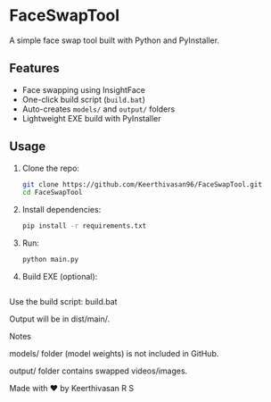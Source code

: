 # FaceSwapTool

A simple face swap tool built with Python and PyInstaller.

## Features
- Face swapping using InsightFace  
- One-click build script (`build.bat`)  
- Auto-creates `models/` and `output/` folders  
- Lightweight EXE build with PyInstaller  

## Usage
1. Clone the repo:
   ```bash
   git clone https://github.com/Keerthivasan96/FaceSwapTool.git
   cd FaceSwapTool


2. Install dependencies:
   ```bash
   pip install -r requirements.txt

3. Run:
   ```bash
   python main.py


4. Build EXE (optional):
   ```bash
Use the build script:
   build.bat


Output will be in dist/main/.

Notes

models/ folder (model weights) is not included in GitHub.

output/ folder contains swapped videos/images.

Made with ❤️ by Keerthivasan R S
